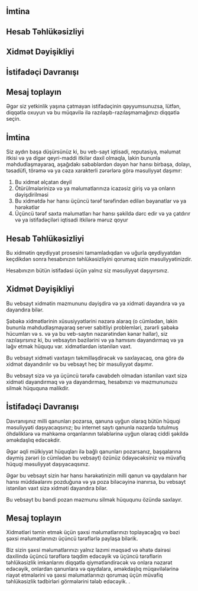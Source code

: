 ## İmtina

## Hesab Təhlükəsizliyi

## Xidmət Dəyişikliyi

## İstifadəçi Davranışı

## Mesaj toplayın

Əgər siz yetkinlik yaşına çatmayan istifadəçinin qəyyumsunuzsa, lütfən, diqqətlə oxuyun və bu müqavilə ilə razılaşıb-razılaşmamağınızı diqqətlə seçin.

## İmtina

Siz aydın başa düşürsünüz ki, bu veb-sayt iqtisadi, reputasiya, məlumat itkisi və ya digər qeyri-maddi itkilər daxil olmaqla, lakin bununla məhdudlaşmayaraq, aşağıdakı səbəblərdən dəyən hər hansı birbaşa, dolayı, təsadüfi, törəmə və ya cəza xarakterli zərərlərə görə məsuliyyət daşımır:

1. Bu xidmət əlçatan deyil
1. Ötürülmələrinizə və ya məlumatlarınıza icazəsiz giriş və ya onların dəyişdirilməsi
1. Bu xidmətdə hər hansı üçüncü tərəf tərəfindən edilən bəyanatlar və ya hərəkətlər
1. Üçüncü tərəf saxta məlumatları hər hansı şəkildə dərc edir və ya çatdırır və ya istifadəçiləri iqtisadi itkilərə məruz qoyur

## Hesab Təhlükəsizliyi

Bu xidmətin qeydiyyat prosesini tamamladıqdan və uğurla qeydiyyatdan keçdikdən sonra hesabınızın təhlükəsizliyini qorumaq sizin məsuliyyətinizdir.

Hesabınızın bütün istifadəsi üçün yalnız siz məsuliyyət daşıyırsınız.

## Xidmət Dəyişikliyi

Bu vebsayt xidmətin məzmununu dəyişdirə və ya xidməti dayandıra və ya dayandıra bilər.

Şəbəkə xidmətlərinin xüsusiyyətlərini nəzərə alaraq (o cümlədən, lakin bununla məhdudlaşmayaraq server sabitliyi problemləri, zərərli şəbəkə hücumları və s. və ya bu veb-saytın nəzarətindən kənar hallar), siz razılaşırsınız ki, bu vebsaytın bəzilərini və ya hamısını dayandırmaq və ya ləğv etmək hüququ var. xidmətlərdən istənilən vaxt.

Bu vebsayt xidməti vaxtaşırı təkmilləşdirəcək və saxlayacaq, ona görə də xidmət dayandırılır və bu vebsayt heç bir məsuliyyət daşımır.

Bu vebsayt sizə və ya üçüncü tərəfə cavabdeh olmadan istənilən vaxt sizə xidməti dayandırmaq və ya dayandırmaq, hesabınızı və məzmununuzu silmək hüququna malikdir.

## İstifadəçi Davranışı

Davranışınız milli qanunları pozarsa, qanuna uyğun olaraq bütün hüquqi məsuliyyəti daşıyacaqsınız; bu internet saytı qanunla nəzərdə tutulmuş öhdəliklərə və məhkəmə orqanlarının tələblərinə uyğun olaraq ciddi şəkildə əməkdaşlıq edəcəkdir.

Əgər əqli mülkiyyət hüquqları ilə bağlı qanunları pozarsanız, başqalarına dəymiş zərəri (o cümlədən bu vebsayt) özünüz ödəyəcəksiniz və müvafiq hüquqi məsuliyyət daşıyacaqsınız.

Əgər bu vebsayt sizin hər hansı hərəkətinizin milli qanun və qaydaların hər hansı müddəalarını pozduğuna və ya poza biləcəyinə inanırsa, bu vebsayt istənilən vaxt sizə xidməti dayandıra bilər.

Bu vebsayt bu bəndi pozan məzmunu silmək hüququnu özündə saxlayır.

## Mesaj toplayın

Xidmətləri təmin etmək üçün şəxsi məlumatlarınızı toplayacağıq və bəzi şəxsi məlumatlarınızı üçüncü tərəflərlə paylaşa bilərik.

Biz sizin şəxsi məlumatlarınızı yalnız lazımi məqsəd və əhatə dairəsi daxilində üçüncü tərəflərə təqdim edəcəyik və üçüncü tərəflərin təhlükəsizlik imkanlarını diqqətlə qiymətləndirəcək və onlara nəzarət edəcəyik, onlardan qanunlara və qaydalara, əməkdaşlıq müqavilələrinə riayət etmələrini və şəxsi məlumatlarınızı qorumaq üçün müvafiq təhlükəsizlik tədbirləri görmələrini tələb edəcəyik. .
